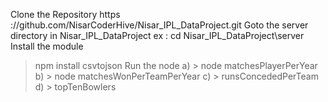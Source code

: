 Clone the Repository https ://github.com/NisarCoderHive/Nisar_IPL_DataProject.git
Goto the  server  directory in Nisar_IPL_DataProject
 ex : cd Nisar_IPL_DataProject\server
Install the module
 > npm install csvtojson
 Run the node
 a) > node matchesPlayerPerYear
 b) > node matchesWonPerTeamPerYear
 c) > runsConcededPerTeam
 d) > topTenBowlers

 

